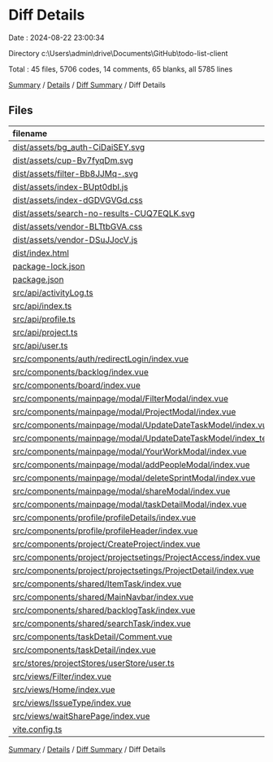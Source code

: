 # Diff Details

Date : 2024-08-22 23:00:34

Directory c:\\Users\\admin\\drive\\Documents\\GitHub\\todo-list-client

Total : 45 files,  5706 codes, 14 comments, 65 blanks, all 5785 lines

[Summary](results.md) / [Details](details.md) / [Diff Summary](diff.md) / Diff Details

## Files
| filename | language | code | comment | blank | total |
| :--- | :--- | ---: | ---: | ---: | ---: |
| [dist/assets/bg_auth-CiDaiSEY.svg](/dist/assets/bg_auth-CiDaiSEY.svg) | XML | 1 | 0 | 0 | 1 |
| [dist/assets/cup-Bv7fyqDm.svg](/dist/assets/cup-Bv7fyqDm.svg) | XML | 80 | 0 | 1 | 81 |
| [dist/assets/filter-Bb8JJMq-.svg](/dist/assets/filter-Bb8JJMq-.svg) | XML | 1 | 0 | 0 | 1 |
| [dist/assets/index-BUpt0dbI.js](/dist/assets/index-BUpt0dbI.js) | JavaScript | 10 | 0 | 1 | 11 |
| [dist/assets/index-dGDVGVGd.css](/dist/assets/index-dGDVGVGd.css) | CSS | 1 | 0 | 1 | 2 |
| [dist/assets/search-no-results-CUQ7EQLK.svg](/dist/assets/search-no-results-CUQ7EQLK.svg) | XML | 1 | 0 | 0 | 1 |
| [dist/assets/vendor-BLTtbGVA.css](/dist/assets/vendor-BLTtbGVA.css) | CSS | 1 | 4 | 1 | 6 |
| [dist/assets/vendor-DSuJJocV.js](/dist/assets/vendor-DSuJJocV.js) | JavaScript | 495 | 29 | 9 | 533 |
| [dist/index.html](/dist/index.html) | HTML | 16 | 0 | 1 | 17 |
| [package-lock.json](/package-lock.json) | JSON | 4,585 | 0 | 0 | 4,585 |
| [package.json](/package.json) | JSON | 3 | 0 | 0 | 3 |
| [src/api/activityLog.ts](/src/api/activityLog.ts) | TypeScript | 30 | 0 | 8 | 38 |
| [src/api/index.ts](/src/api/index.ts) | TypeScript | -1 | 0 | 0 | -1 |
| [src/api/profile.ts](/src/api/profile.ts) | TypeScript | 0 | 0 | 1 | 1 |
| [src/api/project.ts](/src/api/project.ts) | TypeScript | -1 | 0 | 0 | -1 |
| [src/api/user.ts](/src/api/user.ts) | TypeScript | 49 | -40 | 8 | 17 |
| [src/components/auth/redirectLogin/index.vue](/src/components/auth/redirectLogin/index.vue) | Vue | -1 | 0 | 0 | -1 |
| [src/components/backlog/index.vue](/src/components/backlog/index.vue) | Vue | 19 | 3 | 9 | 31 |
| [src/components/board/index.vue](/src/components/board/index.vue) | Vue | -2 | -5 | 1 | -6 |
| [src/components/mainpage/modal/FilterModal/index.vue](/src/components/mainpage/modal/FilterModal/index.vue) | Vue | 6 | 0 | 1 | 7 |
| [src/components/mainpage/modal/ProjectModal/index.vue](/src/components/mainpage/modal/ProjectModal/index.vue) | Vue | 3 | 3 | 1 | 7 |
| [src/components/mainpage/modal/UpdateDateTaskModel/index.vue](/src/components/mainpage/modal/UpdateDateTaskModel/index.vue) | Vue | -1 | 0 | 1 | 0 |
| [src/components/mainpage/modal/UpdateDateTaskModel/index_test.vue](/src/components/mainpage/modal/UpdateDateTaskModel/index_test.vue) | Vue | -15 | 15 | 0 | 0 |
| [src/components/mainpage/modal/YourWorkModal/index.vue](/src/components/mainpage/modal/YourWorkModal/index.vue) | Vue | -1 | -1 | 1 | -1 |
| [src/components/mainpage/modal/addPeopleModal/index.vue](/src/components/mainpage/modal/addPeopleModal/index.vue) | Vue | 6 | 0 | 2 | 8 |
| [src/components/mainpage/modal/deleteSprintModal/index.vue](/src/components/mainpage/modal/deleteSprintModal/index.vue) | Vue | 0 | 0 | 1 | 1 |
| [src/components/mainpage/modal/shareModal/index.vue](/src/components/mainpage/modal/shareModal/index.vue) | Vue | 4 | 0 | 3 | 7 |
| [src/components/mainpage/modal/taskDetailModal/index.vue](/src/components/mainpage/modal/taskDetailModal/index.vue) | Vue | 39 | 1 | 10 | 50 |
| [src/components/profile/profileDetails/index.vue](/src/components/profile/profileDetails/index.vue) | Vue | 5 | 0 | -1 | 4 |
| [src/components/profile/profileHeader/index.vue](/src/components/profile/profileHeader/index.vue) | Vue | 4 | 0 | 1 | 5 |
| [src/components/project/CreateProject/index.vue](/src/components/project/CreateProject/index.vue) | Vue | -2 | 2 | 0 | 0 |
| [src/components/project/projectsetings/ProjectAccess/index.vue](/src/components/project/projectsetings/ProjectAccess/index.vue) | Vue | -4 | 0 | 0 | -4 |
| [src/components/project/projectsetings/ProjectDetail/index.vue](/src/components/project/projectsetings/ProjectDetail/index.vue) | Vue | -15 | 0 | 0 | -15 |
| [src/components/shared/ItemTask/index.vue](/src/components/shared/ItemTask/index.vue) | Vue | 70 | 0 | 6 | 76 |
| [src/components/shared/MainNavbar/index.vue](/src/components/shared/MainNavbar/index.vue) | Vue | 48 | 2 | 6 | 56 |
| [src/components/shared/backlogTask/index.vue](/src/components/shared/backlogTask/index.vue) | Vue | 74 | 1 | 16 | 91 |
| [src/components/shared/searchTask/index.vue](/src/components/shared/searchTask/index.vue) | Vue | 1 | 0 | -1 | 0 |
| [src/components/taskDetail/Comment.vue](/src/components/taskDetail/Comment.vue) | Vue | 5 | 0 | 1 | 6 |
| [src/components/taskDetail/index.vue](/src/components/taskDetail/index.vue) | Vue | 145 | -1 | -37 | 107 |
| [src/stores/projectStores/userStore/user.ts](/src/stores/projectStores/userStore/user.ts) | TypeScript | 51 | 1 | 8 | 60 |
| [src/views/Filter/index.vue](/src/views/Filter/index.vue) | Vue | 4 | -1 | 5 | 8 |
| [src/views/Home/index.vue](/src/views/Home/index.vue) | Vue | -1 | 0 | 0 | -1 |
| [src/views/IssueType/index.vue](/src/views/IssueType/index.vue) | Vue | -6 | 0 | 0 | -6 |
| [src/views/waitSharePage/index.vue](/src/views/waitSharePage/index.vue) | Vue | -1 | 0 | 0 | -1 |
| [vite.config.ts](/vite.config.ts) | TypeScript | 0 | 1 | 0 | 1 |

[Summary](results.md) / [Details](details.md) / [Diff Summary](diff.md) / Diff Details